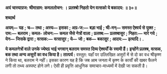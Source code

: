 **अयं चास्याग्रज: श्रीमान्राम: कमललोचन: ।** **प्रलश्बो निहतो येन वत्सको ये बकादय: ॥ ३०॥** 

**शब्दार्थ** 

**अयम्—** **यह** **; च—** **तथा** **; अस्य—** **इसका** **; अग्र-ज:—** **बड़ा भाई** **; श्री-मन्—** **समस्त ऐश्वर्य से युक्त** **; राम:—** **बलराम** **; कमल-** **लोचन:—** **कमल जैसे नेत्रों वाला** **; प्रलश्ब:—** **प्रलश्बासुर** **; निहत:—** **मारे गये** **; येन—** **जिसके द्वारा** **; वत्सक:—** **वत्सासुर** **; ये—** **जो** **;** **बक—** **बकासुर** **; आदय:—** **इत्यादि।** **.** 

**ये कमलनेत्रों वाले उनके ज्येष्ठï भाई भगवान् बलराम समस्त दिव्य ऐश्वर्यों के स्वामी हैं।** **इन्होंने प्रलश्ब, वत्सक, बक तथा अन्य असुरों का वध किया है।** **तात्पर्य :** वस्तुत: यहाँ पर उल्लिखित असुरों में से दो का वध श्रीकृष्ण ने किया था, बलराम ने नहीं। इसका कारण यह है कि जब आम जनता में कृष्ण के कार्यों की खबर फैलने लगी तो तथ्य अस्पष्ट होने लगे। ऐसी ही प्रवृत्ति आधुनिक समाचार-माध्यमों में देखी जा सकती है।  